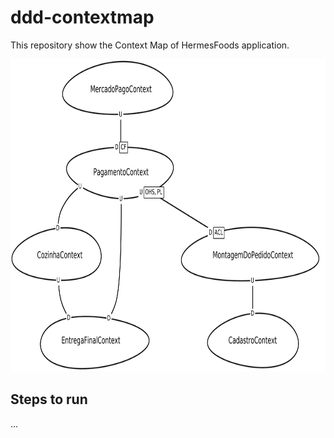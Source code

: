 # ddd-contextmap

This repository show the Context Map of HermesFoods application.

<img src="./img/context_map_hermes_foods.png" width="700px" height="500px">


## Steps to run
...
